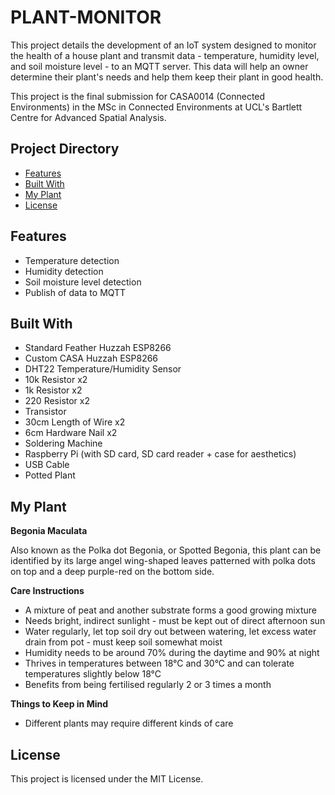 # PLANT-MONITOR
This project details the development of an IoT system designed to monitor the health of a house plant and transmit data - temperature, humidity level, and soil moisture level - to an MQTT server. This data will help an owner determine their plant's needs and help them keep their plant in good health.

This project is the final submission for CASA0014 (Connected Environments) in the MSc in Connected Environments at UCL's Bartlett Centre for Advanced Spatial Analysis.

## Project Directory
- [Features](#features)
- [Built With](#built-with)
- [My Plant](#my-plant)
- [License](#license)

## Features
- Temperature detection
- Humidity detection
- Soil moisture level detection
- Publish of data to MQTT

## Built With
- Standard Feather Huzzah ESP8266
- Custom CASA Huzzah ESP8266
- DHT22 Temperature/Humidity Sensor
- 10k Resistor x2
- 1k Resistor x2
- 220 Resistor x2
- Transistor
- 30cm Length of Wire x2
- 6cm Hardware Nail x2
- Soldering Machine
- Raspberry Pi (with SD card, SD card reader + case for aesthetics)
- USB Cable
- Potted Plant

## My Plant
**Begonia Maculata**

Also known as the Polka dot Begonia, or Spotted Begonia, this plant can be identified by its large angel wing-shaped leaves patterned with
polka dots on top and a deep purple-red on the bottom side.

**Care Instructions**
- A mixture of peat and another substrate forms a good growing mixture
- Needs bright, indirect sunlight - must be kept out of direct afternoon sun
- Water regularly, let top soil dry out between watering, let excess water drain from pot - must keep soil somewhat moist
- Humidity needs to be around 70% during the daytime and 90% at night
- Thrives in temperatures between 18°C and 30°C and can tolerate temperatures slightly below 18°C
- Benefits from being fertilised regularly 2 or 3 times a month

**Things to Keep in Mind**
- Different plants may require different kinds of care

## License
This project is licensed under the MIT License.

<!--

# Things That Made This Project Easier for Me
**Using Atom IDE + Github Desktop Git Client**

Both Atom and GitHub Desktop were developed by Github, and seem to link together very seamlessly. Although this is my first time using Atom, a git client,
and pushing my work to Github in a few years, I believe the way these softwares work together made the learning process a lot easier for me

**Writing Code Out Manually**

Although this code has been pulled from a project of the same name by Prof. Duncan Smith, opting to rewrite all of the code by hand helped me to better understand
how it works

**Commenting Everything**

I don't have an extensive background in IoT or computer science in general, so opting to add comments to everything possible has been a huge help
in allowing me to understand the code better.

# What I Am Struggling With
- I am having difficulty understanding MQTT and the code related to connecting to the wifi, MQTT server, etc.
- Everything after step 10 - setting up RPI as a gateway
- What is the arduino secrets file?

# Things I Want to Improve for This Project
- Add in a light sensor to detect how much light the plant is getting
- Where is the best placement for the moisture sensor?
- Mark which nail is positive/negative

# What I Want to Improve for My Next Project
- Better and more consistent documentation for each step
- Build the read.me throughout the project
- Take more pictures
- Read ahead so I can spend more time on things I'm struggling with

# Current To Do List
- Install Influx DB on RPI
- Collect and store soil data
- Visualize data on Grafana
- View soil data
- Add pictures to readme.md
- Add more comments to code after understanding what the code does
- Add step-by-step process to the readme.md (include steps and test from workshops)
- Reorganize project into a UCL Github repository

 -->
